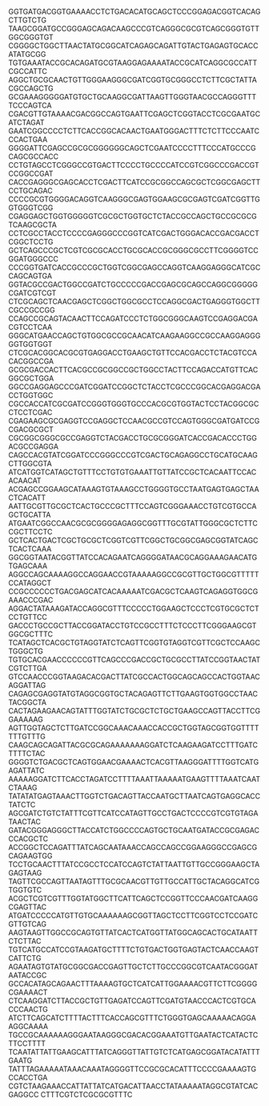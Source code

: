 GGTGATGACGGTGAAAACCTCTGACACATGCAGCTCCCGGAGACGGTCACAGCTTGTCTG
TAAGCGGATGCCGGGAGCAGACAAGCCCGTCAGGGCGCGTCAGCGGGTGTTGGCGGGTGT
CGGGGCTGGCTTAACTATGCGGCATCAGAGCAGATTGTACTGAGAGTGCACCATATGCGG
TGTGAAATACCGCACAGATGCGTAAGGAGAAAATACCGCATCAGGCGCCATTCGCCATTC
AGGCTGCGCAACTGTTGGGAAGGGCGATCGGTGCGGGCCTCTTCGCTATTACGCCAGCTG
GCGAAAGGGGGATGTGCTGCAAGGCGATTAAGTTGGGTAACGCCAGGGTTTTCCCAGTCA
CGACGTTGTAAAACGACGGCCAGTGAATTCGAGCTCGGTACCTCGCGAATGCATCTAGAT
GAATCGGCCCCTCTTCACCGGCACAACTGAATGGGACTTTCTCTTCCCAATCCCACTGAA
GGGGATTCGAGCCGCGCGGGGGGCAGCTCGAATCCCCTTTCCCATGCCCGCAGCGCCACC
CCTGTAGCCTCGGGCCGTGACTTCCCCTGCCCCATCCGTCGGCCCGACCGTCCGGCCGAT
CACCGAGGGCGAGCACCTCGACTTCATCCGCGGCCAGCGCTCGGCGAGCTTCCTGCAGAC
CCCCGCGTGGGGACAGGTCAAGGGCGAGTGGAAGCGCGAGTCGATCGGTTGGTGGGTCGG
CGAGGAGCTGGTGGGGGTCGCGCTGGTGCTCTACCGCCAGCTGCCGCGCGTCAAGCGCTA
CCTCGCCTACCTCCCCGAGGGCCCGGTCATCGACTGGGACACCGACGACCTCGGCTCCTG
GCTCAGCCCGCTCGTCGCGCACCTGCGCACCGCGGGCGCCTTCGGGGTCCGGATGGGCCC
CCCGGTGATCACCGCCCGCTGGTCGGCGAGCCAGGTCAAGGAGGGCATCGCCAGCAGTGA
GGTACGCCGACTGGCCGATCTGCCCCCGACCGAGCGCAGCCAGGCGGGGGCGATCGTCGT
CTCGCAGCTCAACGAGCTCGGCTGGCGCCTCCAGGCGACTGAGGGTGGCTTCGCCGCCGG
CCAGCCGCAGTACAACTTCCAGATCCCTCTGGCGGGCAAGTCCGAGGACGACGTCCTCAA
GGGCATGAACCAGCTGTGGCGCCGCAACATCAAGAAGGCCGCCAAGGAGGGGGTGGTGGT
CTCGCACGGCACGCGTGAGGACCTGAAGCTGTTCCACGACCTCTACGTCCACACGGCCGA
GCGCGACCACTTCACGCCGCGGCCGCTGGCCTACTTCCAGACCATGTTCACGGCGCTGGA
GGCCGAGGAGCCCGATCGGATCCGGCTCTACCTCGCCCGGCACGAGGACGACCTGGTGGC
CGCCACCATCGCGATCCGGGTGGGTGCCCACGCGTGGTACTCCTACGGCGCCTCCTCGAC
CGAGAAGCGCGAGGTCCGAGGCTCCAACGCCGTCCAGTGGGCGATGATCCGCGACGCGCT
CGCGGCGGGCGCCGAGGTCTACGACCTGCGCGGGATCACCGACACCCTGGACGCCGAGGA
CAGCCACGTATCGGATCCCGGGCCCGTCGACTGCAGAGGCCTGCATGCAAGCTTGGCGTA
ATCATGGTCATAGCTGTTTCCTGTGTGAAATTGTTATCCGCTCACAATTCCACACAACAT
ACGAGCCGGAAGCATAAAGTGTAAAGCCTGGGGTGCCTAATGAGTGAGCTAACTCACATT
AATTGCGTTGCGCTCACTGCCCGCTTTCCAGTCGGGAAACCTGTCGTGCCAGCTGCATTA
ATGAATCGGCCAACGCGCGGGGAGAGGCGGTTTGCGTATTGGGCGCTCTTCCGCTTCCTC
GCTCACTGACTCGCTGCGCTCGGTCGTTCGGCTGCGGCGAGCGGTATCAGCTCACTCAAA
GGCGGTAATACGGTTATCCACAGAATCAGGGGATAACGCAGGAAAGAACATGTGAGCAAA
AGGCCAGCAAAAGGCCAGGAACCGTAAAAAGGCCGCGTTGCTGGCGTTTTTCCATAGGCT
CCGCCCCCCTGACGAGCATCACAAAAATCGACGCTCAAGTCAGAGGTGGCGAAACCCGAC
AGGACTATAAAGATACCAGGCGTTTCCCCCTGGAAGCTCCCTCGTGCGCTCTCCTGTTCC
GACCCTGCCGCTTACCGGATACCTGTCCGCCTTTCTCCCTTCGGGAAGCGTGGCGCTTTC
TCATAGCTCACGCTGTAGGTATCTCAGTTCGGTGTAGGTCGTTCGCTCCAAGCTGGGCTG
TGTGCACGAACCCCCCGTTCAGCCCGACCGCTGCGCCTTATCCGGTAACTATCGTCTTGA
GTCCAACCCGGTAAGACACGACTTATCGCCACTGGCAGCAGCCACTGGTAACAGGATTAG
CAGAGCGAGGTATGTAGGCGGTGCTACAGAGTTCTTGAAGTGGTGGCCTAACTACGGCTA
CACTAGAAGAACAGTATTTGGTATCTGCGCTCTGCTGAAGCCAGTTACCTTCGGAAAAAG
AGTTGGTAGCTCTTGATCCGGCAAACAAACCACCGCTGGTAGCGGTGGTTTTTTTGTTTG
CAAGCAGCAGATTACGCGCAGAAAAAAAGGATCTCAAGAAGATCCTTTGATCTTTTCTAC
GGGGTCTGACGCTCAGTGGAACGAAAACTCACGTTAAGGGATTTTGGTCATGAGATTATC
AAAAAGGATCTTCACCTAGATCCTTTTAAATTAAAAATGAAGTTTTAAATCAATCTAAAG
TATATATGAGTAAACTTGGTCTGACAGTTACCAATGCTTAATCAGTGAGGCACCTATCTC
AGCGATCTGTCTATTTCGTTCATCCATAGTTGCCTGACTCCCCGTCGTGTAGATAACTAC
GATACGGGAGGGCTTACCATCTGGCCCCAGTGCTGCAATGATACCGCGAGACCCACGCTC
ACCGGCTCCAGATTTATCAGCAATAAACCAGCCAGCCGGAAGGGCCGAGCGCAGAAGTGG
TCCTGCAACTTTATCCGCCTCCATCCAGTCTATTAATTGTTGCCGGGAAGCTAGAGTAAG
TAGTTCGCCAGTTAATAGTTTGCGCAACGTTGTTGCCATTGCTACAGGCATCGTGGTGTC
ACGCTCGTCGTTTGGTATGGCTTCATTCAGCTCCGGTTCCCAACGATCAAGGCGAGTTAC
ATGATCCCCCATGTTGTGCAAAAAAGCGGTTAGCTCCTTCGGTCCTCCGATCGTTGTCAG
AAGTAAGTTGGCCGCAGTGTTATCACTCATGGTTATGGCAGCACTGCATAATTCTCTTAC
TGTCATGCCATCCGTAAGATGCTTTTCTGTGACTGGTGAGTACTCAACCAAGTCATTCTG
AGAATAGTGTATGCGGCGACCGAGTTGCTCTTGCCCGGCGTCAATACGGGATAATACCGC
GCCACATAGCAGAACTTTAAAAGTGCTCATCATTGGAAAACGTTCTTCGGGGCGAAAACT
CTCAAGGATCTTACCGCTGTTGAGATCCAGTTCGATGTAACCCACTCGTGCACCCAACTG
ATCTTCAGCATCTTTTACTTTCACCAGCGTTTCTGGGTGAGCAAAAACAGGAAGGCAAAA
TGCCGCAAAAAAGGGAATAAGGGCGACACGGAAATGTTGAATACTCATACTCTTCCTTTT
TCAATATTATTGAAGCATTTATCAGGGTTATTGTCTCATGAGCGGATACATATTTGAATG
TATTTAGAAAAATAAACAAATAGGGGTTCCGCGCACATTTCCCCGAAAAGTGCCACCTGA
CGTCTAAGAAACCATTATTATCATGACATTAACCTATAAAAATAGGCGTATCACGAGGCC
CTTTCGTCTCGCGCGTTTC